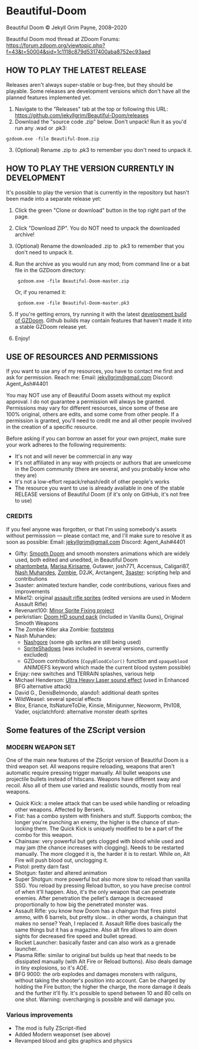 # Beautiful-Doom

Beautiful Doom © Jekyll Grim Payne, 2008–2020

Beautiful Doom mod thread at ZDoom Forums:
https://forum.zdoom.org/viewtopic.php?f=43&t=50004&sid=1c1118c879d5317400aba8752ec93aed

## HOW TO PLAY THE LATEST RELEASE

Releases aren't always super-stable or bug-free, but they should be playable. Some releases are development versions which don't have all the planned features implemented yet.

1. Navigate to the "Releases" tab at the top or following this URL: https://github.com/jekyllgrim/Beautiful-Doom/releases
2. Download the "source code .zip" below. Don't unpack! Run it as you'd run any .wad or .pk3:
```
gzdoom.exe -file Beautiful-Doom.zip
```
3. (Optional) Rename .zip to .pk3 to remember you don't need to unpack it.


## HOW TO PLAY THE VERSION CURRENTLY IN DEVELOPMENT

It's possible to play the version that is currently in the repository but hasn't been made into a separate release yet:

1. Click the green "Clone or download" button in the top right part of the page.
2. Click "Download ZIP". You do NOT need to unpack the downloaded archive!
3. (Optional) Rename the downloaded .zip to .pk3 to remember that you don't need to unpack it.
4. Run the archive as you would run any mod; from command line or a bat file in the GZDoom directory:

		gzdoom.exe -file Beautiful-Doom-master.zip 
		
	Or, if you renamed it: 
	
		gzdoom.exe -file Beautiful-Doom-master.pk3
	
5. If you're getting errors, try running it with the latest [development build of GZDoom](https://devbuilds.drdteam.org/gzdoom/). Github builds may contain features that haven't made it into a stable GZDoom release yet.
6. Enjoy!

## USE OF RESOURCES AND PERMISSIONS

If you want to use any of my resources, you have to contact me first and ask for permission. Reach me:
Email: jekyllgrim@gmail.com
Discord: Agent_Ash#4401

You may NOT use any of Beautiful Doom assets without my explicit approval. I do not guarantee a permission will always be granted. Permissions may vary for different resources, since some of these are 100% original, others are edits, and some come from other people. If a permission is granted, you'll need to credit me and all other people involved in the creation of a specific resource.

Before asking if you can borrow an asset for your own project, make sure your work adheres to the following requirements:
- It's not and will never be commercial in any way
- It's not affiliated in any way with projects or authors that are unwelcome in the Doom community (there are several, and you probably know who they are)
- It's not a low-effort repack/rehash/edit of other people's works
- The resource you want to use is already available in one of the stable RELEASE versions of Beautiful Doom (if it's only on GitHub, it's not free to use)

### CREDITS

If you feel anyone was forgotten, or that I'm using somebody's assets without permisssion — please contact me, and I'll make sure to resolve it as soon as possible:
Email: jekyllgrim@gmail.com
Discord: Agent_Ash#4401

* Gifty: [Smooth Doom](https://forum.zdoom.org/viewtopic.php?t=45550) and smooth monsters animations which are widely used, both edited and unedited, in Beautiful Doom
* [phantombeta](https://github.com/Doom2fan), [Marisa Kirisame](https://github.com/MarisaKirisame), Gutawer, josh771, Accensus, Caligari87, [Nash Muhandes](https://github.com/nashmuhandes), [Zombie](https://github.com/DaZombieKiller), D2JK, Arctangent, [3saster](https://github.com/3saster): scripting help and contributions
* 3saster: animated texture handler, code contributions, various fixes and improvements
* Mike12: original [assault rifle sprites](https://forum.zdoom.org/viewtopic.php?f=37&t=30390) (edited versions are used in Modern Assault Rifle)
* Revenant100: [Minor Sprite Fixing project](https://www.doomworld.com/vb/wads-mods/62403-doom-2-minor-sprite-fixing-project-v1-2-release-updated-1-1-13/)
* perkristian: [Doom HD sound pack](https://www.doomworld.com/vb/wads-mods/58879-the-hi-res-doom-sound-pack-is-updated/) (included in Vanilla Guns), Original Smooth Weapons
* The Zombie Killer aka Zombie: [footsteps](https://github.com/DaZombieKiller/zk-resources/tree/master/project_footsteps)
* Nash Muhandes:
  * [Nashgore](https://forum.zdoom.org/viewtopic.php?t=62641) (some gib sprites are still being used)
  * [SpriteShadows](https://github.com/nashmuhandes/SpriteShadow) (was included in several versions, currently excluded)
  * GZDoom contributions (`CopyBloodColor()` function and `opaqueblood` ANIMDEFS keyword which made the current blood system possible)
* Enjay: new switches and TERRAIN splashes, various help
* Michael Henderson: [Ultra Heavy Laser sound effect](https://youtu.be/whLbGbpt-E4) (used in Enhanced BFG alternative attack)
* David G., DenisBelmondo, alando1: additional death sprites
* WildWeasel: several special effects
* Blox, Eriance, ItsNatureToDie, Kinsie, Minigunner, Neoworm, Phi108, Vader, osjclatchford: alternative monster death sprites

## Some features of the ZScript version

### MODERN WEAPON SET
One of the main new features of the ZScript version of Beautiful Doom is a third weapon set. All weapons require reloading, weapons that aren't automatic require pressing trigger manually. All bullet weapons use projectile bullets instead of hitscans. Weapons have different sway and recoil. Also all of them use varied and realistic sounds, mostly from real weapons.
* Quick Kick: a melee attack that can be used while handling or reloading other weapons. Affected by Berserk.
* Fist: has a combo system with finishers and stuff. Supports combos; the longer you're punching an enemy, the higher is the chance of stun-locking them. The Quick Kick is uniquely modified to be a part of the combo for this weapon.
* Chainsaw: very powerful but gets clogged with blood while used and may jam (the chance increases with clogging). Needs to be restarted manually. The more clogged it is, the harder it is to restart. While on, Alt Fire will push blood out, unclogging it.
* Pistol: pretty darn fast
* Shotgun: faster and altered animation
* Super Shotgun: more powerful but also more slow to reload than vanilla SSG. You reload by pressing Reload button, so you have precise control of when it'll happen. Also, it's the only weapon that can penetrate enemies. After penetration the pellet's damage is decreased proportionally to how big the penetrated monster was.
* Assault Rifle: you know how Doom has a chaingun that fires pistol ammo, with 6 barrels, but pretty slow... in other words, a chaingun that makes no sense? Yeah, I replaced it. Assault Rifle does basically the same things but it has a magazine. Also alt fire allows to aim down sights for decreased fire speed and bullet spread.
* Rocket Launcher: basically faster and can also work as a grenade launcher.
* Plasma Rifle: similar to original but builds up heat that needs to be dissipated manually (with Alt Fire or Reload buttons). Also deals damage in tiny explosions, so it's AOE.
* BFG 9000: the orb explodes and damages monsters with railguns, without taking the shooter's position into account. Can be charged by holding the Fire button; the higher the charge, the more damage it deals and the further it'll fly. It's possible to spend between 10 and 80 cells on one shot. Warning: overcharging is possible and will damage you.

### Various improvements
* The mod is fully ZScript-ified
* Added Modern weaponset (see above)
* Revamped blood and gibs graphics and physics